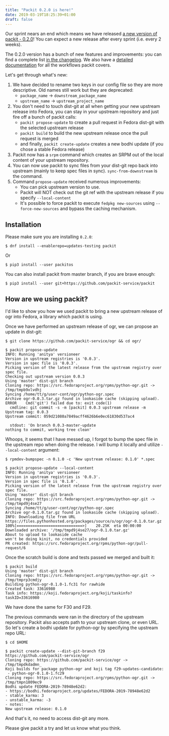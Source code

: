 ```yaml
---
title: "Packit 0.2.0 is here!"
date: 2019-03-19T18:25:39+01:00
draft: false
---
```


Our sprint nears an end which means we have released [a new version of packit -
0.2.0](https://github.com/packit-service/packit/releases/tag/0.2.0)! You can
expect a new release after every sprint (i.e. every 2 weeks).

The 0.2.0 version has a bunch of new features and improvements: you can find
a complete list [in the
changelog](https://github.com/packit-service/packit/blob/master/CHANGELOG.md#020).
We also have a [detailed
documentation](https://github.com/packit-service/packit#workflows-covered-by-packit)
for all the workflows packit covers.
<!--more-->

Let's get through what's new:

1. We have decided to rename two keys in our config file so they are more
   descriptive. Old names still work but they are deprecated:
    * `package_name` → `downstream_package_name`
    * `upstream_name` → `upstream_project_name`
2. You don't need to touch dist-git at all when getting your new upstream
   release into Fedora, you can stay in your upstream repository and just fire
   off a bunch of packit calls:
    * `packit propose-update` to create a pull request in Fedora dist-git with
      the selected upstream release
    * `packit build` to build the new upstream release once the pull request is
      merged
    * and finally, `packit create-update` creates a new bodhi update (if you
      chose a stable Fedora release)
3. Packit now has a `srpm` command which creates an SRPM out of the local
   content of your upstream repository.
4. You can now use packit to sync files from your dist-git repo back into
   upstream (mainly to keep spec files in sync). `sync-from-downstream` is the
   command.
5. Command `propose-update` received numerous improvements:
    * You can pick upstream version to use.
    * Packit will NOT check out the git ref with the upstream release if you
      specify `--local-content`
    * It's possible to force packit to execute `fedpkg new-sources` using
      `--force-new-sources` and bypass the caching mechanism.


## Installation

Please make sure you are installing `0.2.0`:
```
$ dnf install --enablerepo=updates-testing packit
```

Or

```
$ pip3 install --user packitos
```

You can also install packit from master branch, if you are brave enough:

```
$ pip3 install --user git+https://github.com/packit-service/packit
```


## How are we using packit?

I'd like to show you how we used packit to bring a new upstream
release of ogr into Fedora, a library which packit is using.

Once we have performed an upstream release of ogr, we can propose an update in
dist-git:
```
$ git clone https://github.com/packit-service/ogr && cd ogr/

$ packit propose-update
INFO: Running 'anitya' versioneer
Version in upstream registries is '0.0.3'.
Version in spec file is '0.0.3'.
Picking version of the latest release from the upstream registry over spec file.
Checking out upstream version 0.0.3
Using 'master' dist-git branch
Cloning repo: https://src.fedoraproject.org/rpms/python-ogr.git -> /tmp/tmpb9xlvdhj
Syncing /home/tt/g/user-cont/ogr/python-ogr.spec
Archive ogr-0.0.3.tar.gz found in lookaside cache (skipping upload).
ERROR    Cmd('git') failed due to: exit code(1)
  cmdline: git commit -s -m [packit] 0.0.3 upstream release -m Upstream tag: 0.0.3
Upstream commit: 059d21080a7849acff4626b6e0ec61830d537ac4

  stdout: 'On branch 0.0.3-master-update
nothing to commit, working tree clean'
```

Whoops, it seems that I have messed up, I forgot to bump the spec file in the
upstream repo when doing the release. I will bump it locally and utilize
`--local-content` argument:
```
$ rpmdev-bumpspec -n 0.1.0 -c 'New upstream release: 0.1.0' *.spec

$ packit propose-update --local-content
INFO: Running 'anitya' versioneer
Version in upstream registries is '0.0.3'.
Version in spec file is '0.1.0'.
Picking version of the latest release from the upstream registry over spec file.
Using 'master' dist-git branch
Cloning repo: https://src.fedoraproject.org/rpms/python-ogr.git -> /tmp/tmpd9j4se27
Syncing /home/tt/g/user-cont/ogr/python-ogr.spec
Archive ogr-0.1.0.tar.gz found in lookaside cache (skipping upload).
INFO: Downloading file from URL https://files.pythonhosted.org/packages/source/o/ogr/ogr-0.1.0.tar.gz
100%[=============================>]    20.25K  eta 00:00:00
Downloaded archive: '/tmp/tmpd9j4se27/ogr-0.1.0.tar.gz'
About to upload to lookaside cache
won't be doing kinit, no credentials provided
PR created: https://src.fedoraproject.org/rpms/python-ogr/pull-request/6
```

Once the scratch build is done and tests passed we merged and built it:
```
$ packit build
Using 'master' dist-git branch
Cloning repo: https://src.fedoraproject.org/rpms/python-ogr.git -> /tmp/tmprp3cmdjy
Building python-ogr-0.1.0-1.fc31 for rawhide
Created task: 33616980
Task info: https://koji.fedoraproject.org/koji/taskinfo?taskID=33616980
```

We have done the same for F30 and F29.

The previous commands were ran in the directory of the upstream repository. Packit also accepts path to your upstream clone, or even URL. So let's create a bodhi update for python-ogr by specifying the upstream repo URL:
```
$ cd $HOME

$ packit create-update --dist-git-branch f29 https://github.com/packit-service/ogr
Cloning repo: https://github.com/packit-service/ogr -> /tmp/tmpdkdadmn_
Koji builds for package python-ogr and koji tag f29-updates-candidate:
 - python-ogr-0.1.0-1.fc29
Cloning repo: https://src.fedoraproject.org/rpms/python-ogr.git -> /tmp/tmpn1809ec9
Bodhi update FEDORA-2019-78948e62d2:
- https://bodhi.fedoraproject.org/updates/FEDORA-2019-78948e62d2
- stable_karma: 3
- unstable_karma: -3
- notes:
New upstream release: 0.1.0
```

And that's it, no need to access dist-git any more.

Please give packit a try and let us know what you think.

